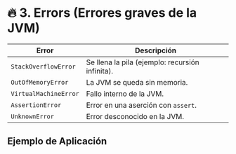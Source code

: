 # 🔥 3. Errors (Errores graves de la JVM)

| Error                         | Descripción                                                                 |
|-------------------------------|-----------------------------------------------------------------------------|
| `StackOverflowError`           | Se llena la pila (ejemplo: recursión infinita).                             |
| `OutOfMemoryError`             | La JVM se queda sin memoria.                                                |
| `VirtualMachineError`          | Fallo interno de la JVM.                                                    |
| `AssertionError`               | Error en una aserción con `assert`.                                         |
| `UnknownError`                 | Error desconocido en la JVM.                                                |


## Ejemplo de Aplicación